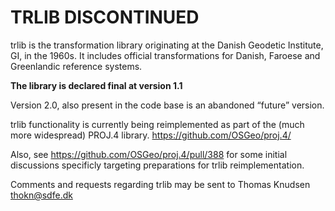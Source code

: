 # TRLIB DISCONTINUED #

trlib is the transformation library originating at the Danish Geodetic Institute, GI, in the 1960s. It includes official transformations for Danish, Faroese and Greenlandic reference systems.

**The library is declared final at version 1.1**

Version 2.0, also present in the code base is an abandoned “future” version.

trlib functionality is currently being reimplemented as part of the (much more widespread) PROJ.4 library. https://github.com/OSGeo/proj.4/

Also, see https://github.com/OSGeo/proj.4/pull/388
for some initial discussions specificly targeting preparations for trlib reimplementation.

Comments and requests regarding trlib may be sent to Thomas Knudsen thokn@sdfe.dk